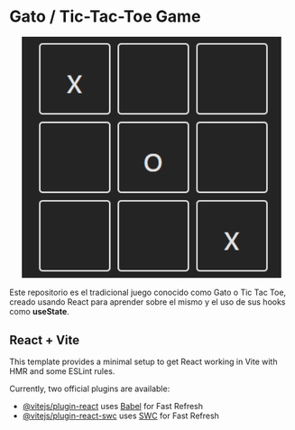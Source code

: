 # Gato / Tic-Tac-Toe Game

<p align="center"><img width="460"  src="./public/game.png" alt="Gato Image"></p>

Este repositorio es el tradicional juego conocido como Gato o Tic Tac Toe, creado usando React para aprender sobre el mismo  y el uso de sus hooks como **useState**.

## React + Vite

This template provides a minimal setup to get React working in Vite with HMR and some ESLint rules.

Currently, two official plugins are available:

- [@vitejs/plugin-react](https://github.com/vitejs/vite-plugin-react/blob/main/packages/plugin-react/README.md) uses [Babel](https://babeljs.io/) for Fast Refresh
- [@vitejs/plugin-react-swc](https://github.com/vitejs/vite-plugin-react-swc) uses [SWC](https://swc.rs/) for Fast Refresh
